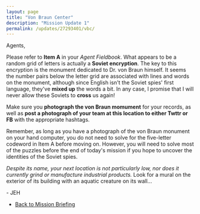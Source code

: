 ```yaml
---
layout: page
title: "Von Braun Center"
description: "Mission Update 1"
permalink: /updates/27293401/vbc/
---
```


Agents,

Please refer to **Item A** in your *Agent Fieldbook*. What appears
to be a random grid of letters is actually a **Soviet encryption**.
The key to this encryption is the monument dedicated to Dr. von Braun
himself. It seems the number pairs below the letter grid are associated
with lines and words on the monument, although since English isn't the
Soviet spies' first language, they've **mixed up** the words a bit.
In any case, I promise that I will never
allow these Soviets to **cross** us again!

Make sure you **photograph the von Braun momument** for your records,
as well as **post a photograph of your team at this location to either
Twttr or FB** with the appropriate hashtags.

Remember, as long as you have a photograph of the von Braun monument on
your hand computer, you do not need to solve for the five-letter codeword in
Item A before moving on. However, you will need to solve most of the puzzles
before the end of today's mission if you hope to uncover the identities of the
Soviet spies.

*Despite its name, your next location is not particularly low,
nor does it currently grind or manufacture industrial products.*
Look for a mural on the exterior of its building with an aquatic creature on
its wall...

\- JEH

* [Back to Mission Briefing](/updates/78234592/tolfoy/)
